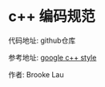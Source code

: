 # c++ 编码规范

代码地址: github仓库

参考地址: [google c++ style](https://google.github.io/styleguide/cppguide.html)

作者: Brooke Lau
